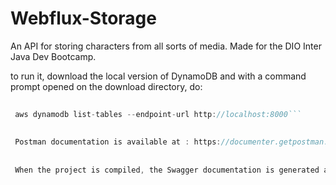 # Webflux-Storage

An API for storing characters from all sorts of media. Made for the DIO Inter Java Dev Bootcamp.

to run it, download the local version of DynamoDB and with a command prompt opened on the download directory, do:

```java -Djava.library.path=./DynamoDBLocal_lib -jar DynamoDBLocal.jar -sharedDb
 
 aws dynamodb list-tables --endpoint-url http://localhost:8000```
 
 
 Postman documentation is available at : https://documenter.getpostman.com/view/14969236/Tz5s5xNu
 
 
 When the project is compiled, the Swagger documentation is generated at :http://localhost:[port used by dynamoDB]/swagger-ui-reactive-api.html
 

